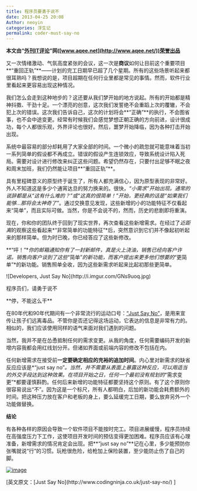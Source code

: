 ```yaml
---
title: 程序员要勇于说不
date: 2013-04-25 20:08
Author: neoyin
categories: 浮生记
permalink: coder-must-say-no
---
```


<section>

**本文由“[外刊IT评论](http://www.aqee.net/)”网([www.aqee.net](http://www.aqee.net/))荣誉出品**

又一次情绪激动、气氛高度紧张的会议，这一次是**商议**如何让目前这个重要项目**“重回正轨”**——计划的完工日期早已超了几个星期。所有的这些场景听起来都很耳熟吗？我想说的是，项目超期在任何行业里都是常见的事情。然而，软件行业里看起来更容易出现这种情况。

我们怎么会走到这种地步的？这还要从我们梦开始的地方说起。所有的开始都是精神抖擞、干劲十足。一个漂亮的创意，这次我们发誓绝不会重蹈上次的覆辙，不会犯上次的错误。这次我们告诉自己，这次的计划将会**“正确”**的执行，不会图省事，也不会中途变更。经常有时候我们会感觉梦想正朝正确的方向前进，设计很成功，每个人都很乐观，外界评论也很好。然后，噩梦开始降临，因为各种打击开始出现。

系统中最容易的部分却耗用了大家全部的时间。一个微小的疏忽就可能意味着当初一系列简单的假设都不再成立。错误的假设产生连锁效应，导致系统设计陷入死局。需要对设计进行修改来纠正这些问题。希望仍然存在，只要付出足够不眠之夜和周末加班，我们仍然能让项目**“重回正轨”**。

具有里程碑意义的原型终于诞生了，所有人都充满信心，因为原型表现的非常好。外人不知道这是多少个通宵达旦的努力换来的。很快，*“小需求”*开始出现。通常的说辞都是从*“这有什么难的？”*或*“这真的很简单！”*开始，更经典的话是*“如果我们能够…那将会太神奇了”*。通过交换意见发现，这些新增的小的功能特征不仅看起来“简单”，而且实际可做。当然，你是不会说不的，然而，历史的悲剧即将重演。

现在，你和你的团队终于回到了现实世界，再次查看这些新增需求。在经过了*近距离*的观察这些看起来*“非常简单的功能特征”*后，突然意识到它们并不像起初听起来的那样简单。但为时已晚，你已经答应了这些新修改。

**“呯！”**你的邮箱通知你有了一封新邮件，真是火上浇油，销售已经向客户许诺。销售向客户谈到了这些*“简单”*的新功能，而客户提出来更多他们想要的*“更简单”*的新功能。销售照单全收，因为这些新需求听起来比起初那些更简单。

<div>
![Developers, Just Say No](http://i.imgur.com/GNs9uoq.jpg)

程序员们，请勇于说不

</div>
**停，不能这么干**

在80年代和90年代期间有一个非常流行的运动口号：[“Just Say
No”](http://en.wikipedia.org/wiki/Just_Say_No)，是用来宣传让孩子们远离毒品。不管你是否还记得这场运动，它表达的信息是非常有力的。相似的，我们应该使用同样的语气来面对我们遇到的问题。

当然，我并不是在怂恿抵制任何的需求变更。从我的角度，任何需要编码开发的新增内容我都会用红线划分开。但诸如界面或前端内容的修改不包括在内。

任何新增需求在接受前**一定要确定相应的充裕的追加时间**。内心里对新需求的缺省反应应该是*“just
say
no”*。当然，并不需要从表面上暴露这种反应，可以用适当的外交手段达到这种效果。在项目开始之日，任何一个最初没有规划的*“需求变更”*都要谨慎斟酌。任何后来新增的功能特征都要坚持这个原则。有了这个原则你很容易说出“不”。因为这是一个标尺，所有人都明白，后加的新功能会耗费额外的时间。把这种压力放在客户和老板的身上，要么延缓完工日期，要么放弃另外一个功能做替换。

**结论**

有各种各样的原因会导致一个软件项目不能按时完工。项目进展缓慢，程序员持续在高强度压力下工作，这使项目开发时间的预估变得更加困难。程序员应该有心理准备，新增需求的情况肯定会出现。把**“just
say
no”**记在心里，多少能预防你张嘴就说“行”的习惯。玩枪很危险，给枪加上保险装置，至少能防止伤了自己的脚。

[![image](http://ittopic.gotoip1.com/cup-ad.jpg)](http://ihacker.taobao.com/)

<div>
[英文原文：[Just Say No](http://www.codingninja.co.uk/just-say-no/) ]

</div>
</section>
